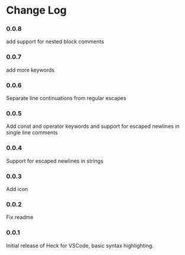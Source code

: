 # Change Log

### 0.0.8

add support for nested block comments

### 0.0.7

add more keywords

### 0.0.6

Separate line continuations from regular escapes

### 0.0.5

Add const and operator keywords and support for escaped newlines in single line comments

### 0.0.4

Support for escaped newlines in strings

### 0.0.3

Add icon

### 0.0.2

Fix readme

### 0.0.1

Initial release of Heck for VSCode, basic syntax highlighting.